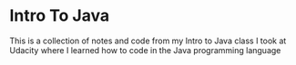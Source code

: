# Intro To Java
This is a collection of notes and code from my Intro to Java class I took at Udacity where I learned how to code in the Java programming language